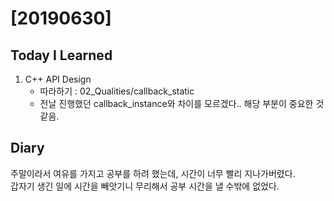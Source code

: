 # [20190630] 

## Today I Learned
1. C++ API Design
   * 따라하기 : 02_Qualities/callback_static
   * 전날 진행했던 callback_instance와 차이를 모르겠다.. 해당 부분이 중요한 것 같음.

## Diary
주말이라서 여유를 가지고 공부를 하려 했는데, 시간이 너무 빨리 지나가버렸다. <br>
갑자기 생긴 일에 시간을 빼앗기니 무리해서 공부 시간을 낼 수밖에 없었다. <br>
